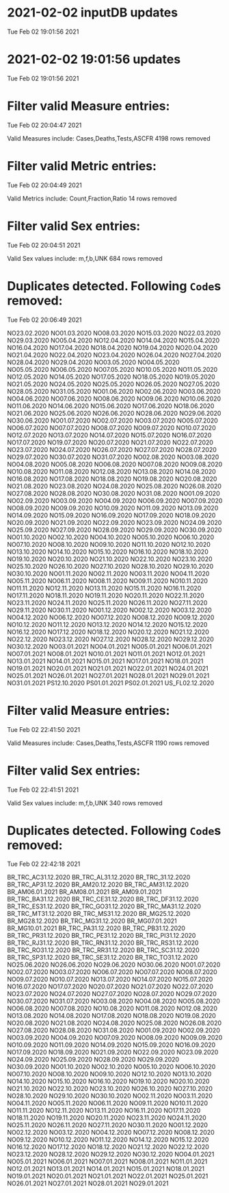 
# 2021-02-02 inputDB updates 
 Tue Feb 02 19:01:56 2021 


# 2021-02-02 19:01:56 updates 
 Tue Feb 02 19:01:56 2021 


# Filter valid Measure entries: 
 Tue Feb 02 20:04:47 2021 

Valid Measures include: Cases,Deaths,Tests,ASCFR
 4198 rows removed
# Filter valid Metric entries: 
 Tue Feb 02 20:04:49 2021 

Valid Metrics include: Count,Fraction,Ratio
 14 rows removed
# Filter valid Sex entries: 
 Tue Feb 02 20:04:51 2021 

Valid Sex values include: m,f,b,UNK
 684 rows removed
# Duplicates detected. Following `Code`s removed: 
 Tue Feb 02 20:06:49 2021 

NO23.02.2020
NO01.03.2020
NO08.03.2020
NO15.03.2020
NO22.03.2020
NO29.03.2020
NO05.04.2020
NO12.04.2020
NO14.04.2020
NO15.04.2020
NO16.04.2020
NO17.04.2020
NO18.04.2020
NO19.04.2020
NO20.04.2020
NO21.04.2020
NO22.04.2020
NO23.04.2020
NO26.04.2020
NO27.04.2020
NO28.04.2020
NO29.04.2020
NO03.05.2020
NO04.05.2020
NO05.05.2020
NO06.05.2020
NO07.05.2020
NO10.05.2020
NO11.05.2020
NO12.05.2020
NO14.05.2020
NO17.05.2020
NO18.05.2020
NO19.05.2020
NO21.05.2020
NO24.05.2020
NO25.05.2020
NO26.05.2020
NO27.05.2020
NO28.05.2020
NO31.05.2020
NO01.06.2020
NO02.06.2020
NO03.06.2020
NO04.06.2020
NO07.06.2020
NO08.06.2020
NO09.06.2020
NO10.06.2020
NO11.06.2020
NO14.06.2020
NO15.06.2020
NO17.06.2020
NO18.06.2020
NO21.06.2020
NO25.06.2020
NO26.06.2020
NO28.06.2020
NO29.06.2020
NO30.06.2020
NO01.07.2020
NO02.07.2020
NO03.07.2020
NO05.07.2020
NO06.07.2020
NO07.07.2020
NO08.07.2020
NO09.07.2020
NO10.07.2020
NO12.07.2020
NO13.07.2020
NO14.07.2020
NO15.07.2020
NO16.07.2020
NO17.07.2020
NO19.07.2020
NO20.07.2020
NO21.07.2020
NO22.07.2020
NO23.07.2020
NO24.07.2020
NO26.07.2020
NO27.07.2020
NO28.07.2020
NO29.07.2020
NO30.07.2020
NO31.07.2020
NO02.08.2020
NO03.08.2020
NO04.08.2020
NO05.08.2020
NO06.08.2020
NO07.08.2020
NO09.08.2020
NO10.08.2020
NO11.08.2020
NO12.08.2020
NO13.08.2020
NO14.08.2020
NO16.08.2020
NO17.08.2020
NO18.08.2020
NO19.08.2020
NO20.08.2020
NO21.08.2020
NO23.08.2020
NO24.08.2020
NO25.08.2020
NO26.08.2020
NO27.08.2020
NO28.08.2020
NO30.08.2020
NO31.08.2020
NO01.09.2020
NO02.09.2020
NO03.09.2020
NO04.09.2020
NO06.09.2020
NO07.09.2020
NO08.09.2020
NO09.09.2020
NO10.09.2020
NO11.09.2020
NO13.09.2020
NO14.09.2020
NO15.09.2020
NO16.09.2020
NO17.09.2020
NO18.09.2020
NO20.09.2020
NO21.09.2020
NO22.09.2020
NO23.09.2020
NO24.09.2020
NO25.09.2020
NO27.09.2020
NO28.09.2020
NO29.09.2020
NO30.09.2020
NO01.10.2020
NO02.10.2020
NO04.10.2020
NO05.10.2020
NO06.10.2020
NO07.10.2020
NO08.10.2020
NO09.10.2020
NO11.10.2020
NO12.10.2020
NO13.10.2020
NO14.10.2020
NO15.10.2020
NO16.10.2020
NO18.10.2020
NO19.10.2020
NO20.10.2020
NO21.10.2020
NO22.10.2020
NO23.10.2020
NO25.10.2020
NO26.10.2020
NO27.10.2020
NO28.10.2020
NO29.10.2020
NO30.10.2020
NO01.11.2020
NO02.11.2020
NO03.11.2020
NO04.11.2020
NO05.11.2020
NO06.11.2020
NO08.11.2020
NO09.11.2020
NO10.11.2020
NO11.11.2020
NO12.11.2020
NO13.11.2020
NO15.11.2020
NO16.11.2020
NO17.11.2020
NO18.11.2020
NO19.11.2020
NO20.11.2020
NO22.11.2020
NO23.11.2020
NO24.11.2020
NO25.11.2020
NO26.11.2020
NO27.11.2020
NO29.11.2020
NO30.11.2020
NO01.12.2020
NO02.12.2020
NO03.12.2020
NO04.12.2020
NO06.12.2020
NO07.12.2020
NO08.12.2020
NO09.12.2020
NO10.12.2020
NO11.12.2020
NO13.12.2020
NO14.12.2020
NO15.12.2020
NO16.12.2020
NO17.12.2020
NO18.12.2020
NO20.12.2020
NO21.12.2020
NO22.12.2020
NO23.12.2020
NO27.12.2020
NO28.12.2020
NO29.12.2020
NO30.12.2020
NO03.01.2021
NO04.01.2021
NO05.01.2021
NO06.01.2021
NO07.01.2021
NO08.01.2021
NO10.01.2021
NO11.01.2021
NO12.01.2021
NO13.01.2021
NO14.01.2021
NO15.01.2021
NO17.01.2021
NO18.01.2021
NO19.01.2021
NO20.01.2021
NO21.01.2021
NO22.01.2021
NO24.01.2021
NO25.01.2021
NO26.01.2021
NO27.01.2021
NO28.01.2021
NO29.01.2021
NO31.01.2021
PS12.10.2020
PS01.01.2021
PS02.01.2021
US_FL02.12.2020
# Filter valid Measure entries: 
 Tue Feb 02 22:41:50 2021 

Valid Measures include: Cases,Deaths,Tests,ASCFR
 1190 rows removed
# Filter valid Sex entries: 
 Tue Feb 02 22:41:51 2021 

Valid Sex values include: m,f,b,UNK
 340 rows removed
# Duplicates detected. Following `Code`s removed: 
 Tue Feb 02 22:42:18 2021 

BR_TRC_AC31.12.2020
BR_TRC_AL31.12.2020
BR_TRC_31.12.2020
BR_TRC_AP31.12.2020
BR_AM20.12.2020
BR_TRC_AM31.12.2020
BR_AM06.01.2021
BR_AM08.01.2021
BR_AM09.01.2021
BR_TRC_BA31.12.2020
BR_TRC_CE31.12.2020
BR_TRC_DF31.12.2020
BR_TRC_ES31.12.2020
BR_TRC_GO31.12.2020
BR_TRC_MA31.12.2020
BR_TRC_MT31.12.2020
BR_TRC_MS31.12.2020
BR_MG25.12.2020
BR_MG28.12.2020
BR_TRC_MG31.12.2020
BR_MG07.01.2021
BR_MG10.01.2021
BR_TRC_PA31.12.2020
BR_TRC_PB31.12.2020
BR_TRC_PR31.12.2020
BR_TRC_PE31.12.2020
BR_TRC_PI31.12.2020
BR_TRC_RJ31.12.2020
BR_TRC_RN31.12.2020
BR_TRC_RS31.12.2020
BR_TRC_RO31.12.2020
BR_TRC_RR31.12.2020
BR_TRC_SC31.12.2020
BR_TRC_SP31.12.2020
BR_TRC_SE31.12.2020
BR_TRC_TO31.12.2020
NO25.06.2020
NO26.06.2020
NO29.06.2020
NO30.06.2020
NO01.07.2020
NO02.07.2020
NO03.07.2020
NO06.07.2020
NO07.07.2020
NO08.07.2020
NO09.07.2020
NO10.07.2020
NO13.07.2020
NO14.07.2020
NO15.07.2020
NO16.07.2020
NO17.07.2020
NO20.07.2020
NO21.07.2020
NO22.07.2020
NO23.07.2020
NO24.07.2020
NO27.07.2020
NO28.07.2020
NO29.07.2020
NO30.07.2020
NO31.07.2020
NO03.08.2020
NO04.08.2020
NO05.08.2020
NO06.08.2020
NO07.08.2020
NO10.08.2020
NO11.08.2020
NO12.08.2020
NO13.08.2020
NO14.08.2020
NO17.08.2020
NO18.08.2020
NO19.08.2020
NO20.08.2020
NO21.08.2020
NO24.08.2020
NO25.08.2020
NO26.08.2020
NO27.08.2020
NO28.08.2020
NO31.08.2020
NO01.09.2020
NO02.09.2020
NO03.09.2020
NO04.09.2020
NO07.09.2020
NO08.09.2020
NO09.09.2020
NO10.09.2020
NO11.09.2020
NO14.09.2020
NO15.09.2020
NO16.09.2020
NO17.09.2020
NO18.09.2020
NO21.09.2020
NO22.09.2020
NO23.09.2020
NO24.09.2020
NO25.09.2020
NO28.09.2020
NO29.09.2020
NO30.09.2020
NO01.10.2020
NO02.10.2020
NO05.10.2020
NO06.10.2020
NO07.10.2020
NO08.10.2020
NO09.10.2020
NO12.10.2020
NO13.10.2020
NO14.10.2020
NO15.10.2020
NO16.10.2020
NO19.10.2020
NO20.10.2020
NO21.10.2020
NO22.10.2020
NO23.10.2020
NO26.10.2020
NO27.10.2020
NO28.10.2020
NO29.10.2020
NO30.10.2020
NO02.11.2020
NO03.11.2020
NO04.11.2020
NO05.11.2020
NO06.11.2020
NO09.11.2020
NO10.11.2020
NO11.11.2020
NO12.11.2020
NO13.11.2020
NO16.11.2020
NO17.11.2020
NO18.11.2020
NO19.11.2020
NO20.11.2020
NO23.11.2020
NO24.11.2020
NO25.11.2020
NO26.11.2020
NO27.11.2020
NO30.11.2020
NO01.12.2020
NO02.12.2020
NO03.12.2020
NO04.12.2020
NO07.12.2020
NO08.12.2020
NO09.12.2020
NO10.12.2020
NO11.12.2020
NO14.12.2020
NO15.12.2020
NO16.12.2020
NO17.12.2020
NO18.12.2020
NO21.12.2020
NO22.12.2020
NO23.12.2020
NO28.12.2020
NO29.12.2020
NO30.12.2020
NO04.01.2021
NO05.01.2021
NO06.01.2021
NO07.01.2021
NO08.01.2021
NO11.01.2021
NO12.01.2021
NO13.01.2021
NO14.01.2021
NO15.01.2021
NO18.01.2021
NO19.01.2021
NO20.01.2021
NO21.01.2021
NO22.01.2021
NO25.01.2021
NO26.01.2021
NO27.01.2021
NO28.01.2021
NO29.01.2021